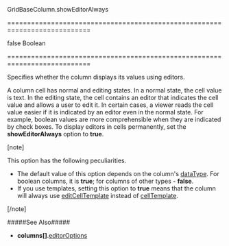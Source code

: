 <!--id-->GridBaseColumn.showEditorAlways<!--/id-->
===========================================================================
<!--default-->false<!--/default-->
<!--type-->Boolean<!--/type-->
===========================================================================

<!--shortDescription-->
Specifies whether the column displays its values using editors.
<!--/shortDescription-->

<!--fullDescription-->
A column cell has normal and editing states. In a normal state, the cell value is text. In the editing state, the cell contains an editor that indicates the cell value and allows a user to edit it. In certain cases, a viewer reads the cell value easier if it is indicated by an editor even in the normal state. For example, boolean values are more comprehensible when they are indicated by check boxes. To display editors in cells permanently, set the **showEditorAlways** option to **true**.

[note]

This option has the following peculiarities.

- The default value of this option depends on the column's [dataType]({basewidgetpath}/Configuration/columns/#dataType). For boolean columns, it is **true**; for columns of other types - **false**.
- If you use templates, setting this option to **true** means that the column will always use [editCellTemplate]({basewidgetpath}/Configuration/columns/#editCellTemplate) instead of [cellTemplate]({basewidgetpath}/Configuration/columns/#cellTemplate).

[/note]

#####See Also#####
- **columns[]**.[editorOptions]({basewidgetpath}/Configuration/columns/#editorOptions)
<!--/fullDescription-->